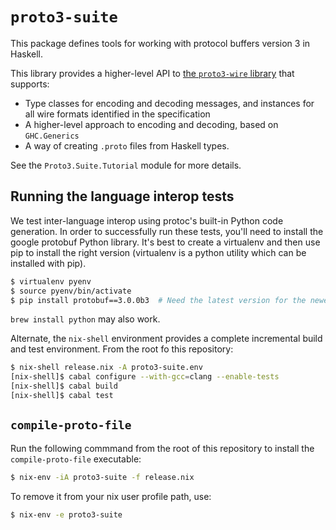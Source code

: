 # `proto3-suite`

This package defines tools for working with protocol buffers version 3 in Haskell.

This library provides a higher-level API to
[the `proto3-wire` library](https://github.com/awakenetworks/proto3-wire) that supports:

- Type classes for encoding and decoding messages, and instances for all
  wire formats identified in the specification
- A higher-level approach to encoding and decoding, based on `GHC.Generics`
- A way of creating `.proto` files from Haskell types.

See the `Proto3.Suite.Tutorial` module for more details.

## Running the language interop tests

We test inter-language interop using protoc's built-in Python code generation. In
order to successfully run these tests, you'll need to install the google protobuf
Python library. It's best to create a virtualenv and then use pip to install the
right version (virtualenv is a python utility which can be installed with pip).

```bash
$ virtualenv pyenv
$ source pyenv/bin/activate
$ pip install protobuf==3.0.0b3  # Need the latest version for the newest protoc
```

`brew install python` may also work.

Alternate, the `nix-shell` environment provides a complete incremental build
and test environment. From the root fo this repository:

```bash
$ nix-shell release.nix -A proto3-suite.env
[nix-shell]$ cabal configure --with-gcc=clang --enable-tests
[nix-shell]$ cabal build
[nix-shell]$ cabal test
```

## `compile-proto-file`

Run the following commmand from the root of this repository to install the
`compile-proto-file` executable:

```bash
$ nix-env -iA proto3-suite -f release.nix
```

To remove it from your nix user profile path, use:

```bash
$ nix-env -e proto3-suite
```
